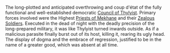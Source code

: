 ---
---

The long-plotted and anticipated overthrowing and coup d'état of the fully functional and well-established democratic [Council of Thylyist](..\..\Groupings\Factions\Thylyian\Council%20of%20Thylyist.md). 
Primary forces involved were the Highest [Priests of Mekhane](..\..\Groupings\Cults%20and%20Religions\Followers%20of%20Mekhane.md) and their [Zealous Soldiers](..\..\Groupings\Factions\Thylyian\Gearforged%20Vanguard.md). 
Executed in the dead of night with the deadly precision of the long-prepared military, it was like Thylyist turned inwards outside. As if a malicious parasite finally burst out of its host, killing it, rearing its ugly head. 
The display of dogma and the embrace of regression, justified to be in the name of a greater good, which was absent at all time. 
